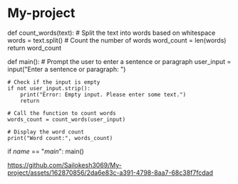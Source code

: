 # My-project
def count_words(text):
    # Split the text into words based on whitespace
    words = text.split()
    # Count the number of words
    word_count = len(words)
    return word_count

def main():
    # Prompt the user to enter a sentence or paragraph
    user_input = input("Enter a sentence or paragraph: ")

    # Check if the input is empty
    if not user_input.strip():
        print("Error: Empty input. Please enter some text.")
        return

    # Call the function to count words
    words_count = count_words(user_input)

    # Display the word count
    print("Word count:", words_count)

if _name_ == "_main_":
    main()

https://github.com/Sailokesh3069/My-project/assets/162870856/2da6e83c-a391-4798-8aa7-68c38f7fcdad

